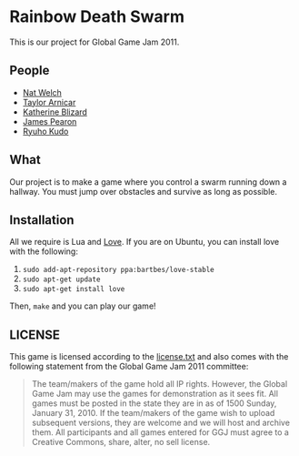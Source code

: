 # Rainbow Death Swarm

This is our project for Global Game Jam 2011.

## People

 * [Nat Welch](http://natwelch.com)
 * [Taylor Arnicar]()
 * [Katherine Blizard]()
 * [James Pearon]()
 * [Ryuho Kudo]()

## What

Our project is to make a game where you control a swarm running down a hallway. You must jump over obstacles and survive as long as possible.

## Installation

All we require is Lua and [Love](http://love2d.org). If you are on Ubuntu, you can install love with the following:

 1. `sudo add-apt-repository ppa:bartbes/love-stable`
 2. `sudo apt-get update`
 3. `sudo apt-get install love`

Then, `make` and you can play our game!

## LICENSE

This game is licensed according to the [license.txt](https://github.com/icco/RainbowDeathSwarm/blob/master/license.txt) and also comes with the following statement from the Global Game Jam 2011 committee:

 > The team/makers of the game hold all IP rights. However, the Global Game Jam may use the games for demonstration as it sees fit. All games must be posted in the state they are in as of 1500 Sunday, January 31, 2010. If the team/makers of the game wish to upload subsequent versions, they are welcome and we will host and archive them. All participants and all games entered for GGJ must agree to a Creative Commons, share, alter, no sell license.


